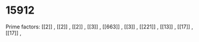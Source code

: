 # 15912

Prime factors: [[2]] , [[2]] , [[2]] , [[3]] , [[663]] , [[3]] , [[221]] , [[13]] , [[17]] , [[17]] , 